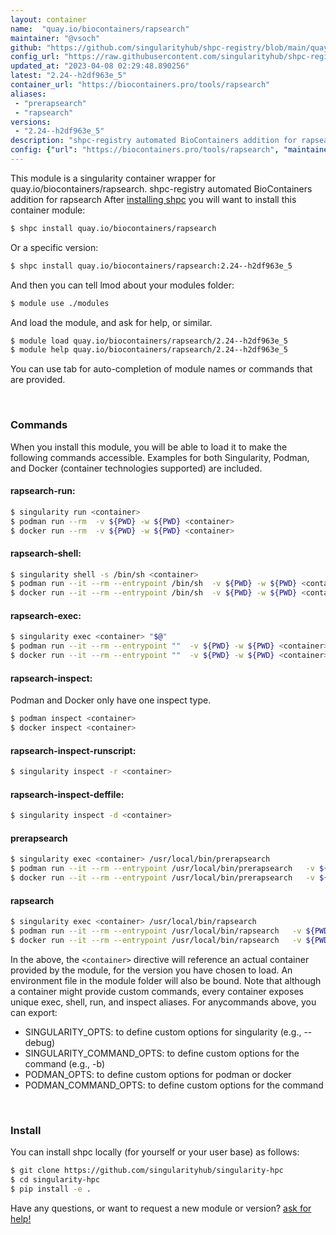 ```yaml
---
layout: container
name:  "quay.io/biocontainers/rapsearch"
maintainer: "@vsoch"
github: "https://github.com/singularityhub/shpc-registry/blob/main/quay.io/biocontainers/rapsearch/container.yaml"
config_url: "https://raw.githubusercontent.com/singularityhub/shpc-registry/main/quay.io/biocontainers/rapsearch/container.yaml"
updated_at: "2023-04-08 02:29:48.890256"
latest: "2.24--h2df963e_5"
container_url: "https://biocontainers.pro/tools/rapsearch"
aliases:
 - "prerapsearch"
 - "rapsearch"
versions:
 - "2.24--h2df963e_5"
description: "shpc-registry automated BioContainers addition for rapsearch"
config: {"url": "https://biocontainers.pro/tools/rapsearch", "maintainer": "@vsoch", "description": "shpc-registry automated BioContainers addition for rapsearch", "latest": {"2.24--h2df963e_5": "sha256:2d789f3c7e2fa71baa602f900756bb03909ede7c124f2b8eb9c048aeed07b88e"}, "tags": {"2.24--h2df963e_5": "sha256:2d789f3c7e2fa71baa602f900756bb03909ede7c124f2b8eb9c048aeed07b88e"}, "docker": "quay.io/biocontainers/rapsearch", "aliases": {"prerapsearch": "/usr/local/bin/prerapsearch", "rapsearch": "/usr/local/bin/rapsearch"}}
---
```


This module is a singularity container wrapper for quay.io/biocontainers/rapsearch.
shpc-registry automated BioContainers addition for rapsearch
After [installing shpc](#install) you will want to install this container module:


```bash
$ shpc install quay.io/biocontainers/rapsearch
```

Or a specific version:

```bash
$ shpc install quay.io/biocontainers/rapsearch:2.24--h2df963e_5
```

And then you can tell lmod about your modules folder:

```bash
$ module use ./modules
```

And load the module, and ask for help, or similar.

```bash
$ module load quay.io/biocontainers/rapsearch/2.24--h2df963e_5
$ module help quay.io/biocontainers/rapsearch/2.24--h2df963e_5
```

You can use tab for auto-completion of module names or commands that are provided.

<br>

### Commands

When you install this module, you will be able to load it to make the following commands accessible.
Examples for both Singularity, Podman, and Docker (container technologies supported) are included.

#### rapsearch-run:

```bash
$ singularity run <container>
$ podman run --rm  -v ${PWD} -w ${PWD} <container>
$ docker run --rm  -v ${PWD} -w ${PWD} <container>
```

#### rapsearch-shell:

```bash
$ singularity shell -s /bin/sh <container>
$ podman run --it --rm --entrypoint /bin/sh  -v ${PWD} -w ${PWD} <container>
$ docker run --it --rm --entrypoint /bin/sh  -v ${PWD} -w ${PWD} <container>
```

#### rapsearch-exec:

```bash
$ singularity exec <container> "$@"
$ podman run --it --rm --entrypoint ""  -v ${PWD} -w ${PWD} <container> "$@"
$ docker run --it --rm --entrypoint ""  -v ${PWD} -w ${PWD} <container> "$@"
```

#### rapsearch-inspect:

Podman and Docker only have one inspect type.

```bash
$ podman inspect <container>
$ docker inspect <container>
```

#### rapsearch-inspect-runscript:

```bash
$ singularity inspect -r <container>
```

#### rapsearch-inspect-deffile:

```bash
$ singularity inspect -d <container>
```


#### prerapsearch

```bash
$ singularity exec <container> /usr/local/bin/prerapsearch
$ podman run --it --rm --entrypoint /usr/local/bin/prerapsearch   -v ${PWD} -w ${PWD} <container> -c " $@"
$ docker run --it --rm --entrypoint /usr/local/bin/prerapsearch   -v ${PWD} -w ${PWD} <container> -c " $@"
```


#### rapsearch

```bash
$ singularity exec <container> /usr/local/bin/rapsearch
$ podman run --it --rm --entrypoint /usr/local/bin/rapsearch   -v ${PWD} -w ${PWD} <container> -c " $@"
$ docker run --it --rm --entrypoint /usr/local/bin/rapsearch   -v ${PWD} -w ${PWD} <container> -c " $@"
```



In the above, the `<container>` directive will reference an actual container provided
by the module, for the version you have chosen to load. An environment file in the
module folder will also be bound. Note that although a container
might provide custom commands, every container exposes unique exec, shell, run, and
inspect aliases. For anycommands above, you can export:

 - SINGULARITY_OPTS: to define custom options for singularity (e.g., --debug)
 - SINGULARITY_COMMAND_OPTS: to define custom options for the command (e.g., -b)
 - PODMAN_OPTS: to define custom options for podman or docker
 - PODMAN_COMMAND_OPTS: to define custom options for the command

<br>

### Install

You can install shpc locally (for yourself or your user base) as follows:

```bash
$ git clone https://github.com/singularityhub/singularity-hpc
$ cd singularity-hpc
$ pip install -e .
```

Have any questions, or want to request a new module or version? [ask for help!](https://github.com/singularityhub/singularity-hpc/issues)